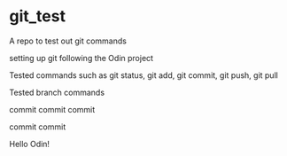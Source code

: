# git_test
A repo to test out git commands

setting up git following the Odin project

Tested commands such as git status, git add, git commit, git push, git pull

Tested branch commands

commit commit commit

commit commit

Hello Odin!
